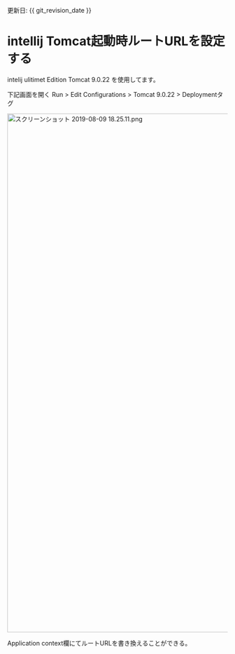 更新日: {{ git_revision_date }}

# intellij Tomcat起動時ルートURLを設定する
intelij ulitimet Edition
Tomcat 9.0.22
を使用してます。

下記画面を開く
Run > Edit Configurations > Tomcat 9.0.22 > Deploymentタグ

<img width="1183" alt="スクリーンショット 2019-08-09 18.25.11.png" src="https://qiita-image-store.s3.ap-northeast-1.amazonaws.com/0/230281/742d340e-aa0b-e5ba-3dd7-88f906be78cc.png">

Application context欄にてルートURLを書き換えることができる。
